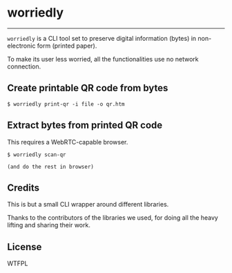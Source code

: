 # worriedly

-----------------------------------

`worriedly` is a CLI tool set to preserve digital information (bytes) in non-electronic form (printed paper).

To make its user less worried, all the functionalities use no network connection.

## Create printable QR code from bytes

```
$ worriedly print-qr -i file -o qr.htm
```

## Extract bytes from printed QR code

This requires a WebRTC-capable browser.

```
$ worriedly scan-qr

(and do the rest in browser)
```

## Credits

This is but a small CLI wrapper around different libraries.

Thanks to the contributors of the libraries we used, for doing all the heavy lifting and sharing their work.

## License

WTFPL
